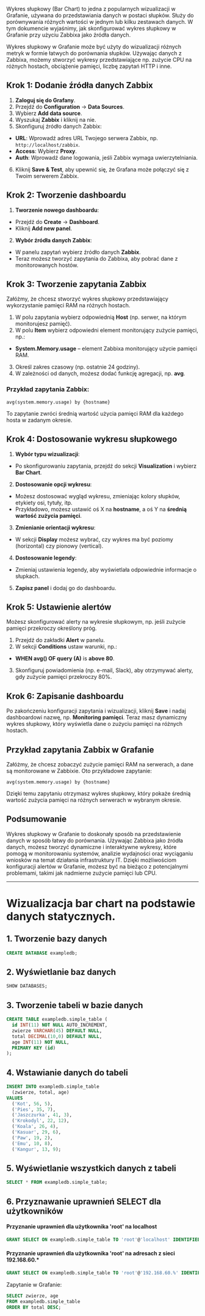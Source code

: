  

Wykres słupkowy (Bar Chart) to jedna z popularnych wizualizacji w Grafanie, używana do przedstawiania danych w postaci słupków. Służy do porównywania różnych wartości w jednym lub kilku zestawach danych. W tym dokumencie wyjaśnimy, jak skonfigurować wykres słupkowy w Grafanie przy użyciu Zabbixa jako źródła danych.

Wykres słupkowy w Grafanie może być użyty do wizualizacji różnych metryk w formie łatwych do porównania słupków. Używając danych z Zabbixa, możemy stworzyć wykresy przedstawiające np. zużycie CPU na różnych hostach, obciążenie pamięci, liczbę zapytań HTTP i inne.
## Krok 1: Dodanie źródła danych Zabbix

1. **Zaloguj się do Grafany**.
2. Przejdź do **Configuration** → **Data Sources**.
3. Wybierz **Add data source**.
4. Wyszukaj **Zabbix** i kliknij na nie.
5. Skonfiguruj źródło danych Zabbix:
- **URL**: Wprowadź adres URL Twojego serwera Zabbix, np. `http://localhost/zabbix`.
- **Access**: Wybierz **Proxy**.
- **Auth**: Wprowadź dane logowania, jeśli Zabbix wymaga uwierzytelniania.
6. Kliknij **Save & Test**, aby upewnić się, że Grafana może połączyć się z Twoim serwerem Zabbix.

## Krok 2: Tworzenie dashboardu

1. **Tworzenie nowego dashboardu**:
- Przejdź do **Create** → **Dashboard**.
- Kliknij **Add new panel**.
2. **Wybór źródła danych Zabbix**:
- W panelu zapytań wybierz źródło danych **Zabbix**.
- Teraz możesz tworzyć zapytania do Zabbixa, aby pobrać dane z monitorowanych hostów.
## Krok 3: Tworzenie zapytania Zabbix

Załóżmy, że chcesz stworzyć wykres słupkowy przedstawiający wykorzystanie pamięci RAM na różnych hostach.

1. W polu zapytania wybierz odpowiednią **Host** (np. serwer, na którym monitorujesz pamięć).
2. W polu **Item** wybierz odpowiedni element monitorujący zużycie pamięci, np.:
- **System.Memory.usage** – element Zabbixa monitorujący użycie pamięci RAM.
3. Określ zakres czasowy (np. ostatnie 24 godziny).
4. W zależności od danych, możesz dodać funkcję agregacji, np. **avg**.


### Przykład zapytania Zabbix:

```zabbix
avg(system.memory.usage) by {hostname}
```

To zapytanie zwróci średnią wartość użycia pamięci RAM dla każdego hosta w zadanym okresie.
## Krok 4: Dostosowanie wykresu słupkowego

  
1. **Wybór typu wizualizacji**:
- Po skonfigurowaniu zapytania, przejdź do sekcji **Visualization** i wybierz **Bar Chart**.
2. **Dostosowanie opcji wykresu**:
- Możesz dostosować wygląd wykresu, zmieniając kolory słupków, etykiety osi, tytuły, itp.
- Przykładowo, możesz ustawić oś X na **hostname**, a oś Y na **średnią wartość zużycia pamięci**.
3. **Zmienianie orientacji wykresu**:
- W sekcji **Display** możesz wybrać, czy wykres ma być poziomy (horizontal) czy pionowy (vertical).
4. **Dostosowanie legendy**:
- Zmieniaj ustawienia legendy, aby wyświetlała odpowiednie informacje o słupkach.
5. **Zapisz panel** i dodaj go do dashboardu.
## Krok 5: Ustawienie alertów

  

Możesz skonfigurować alerty na wykresie słupkowym, np. jeśli zużycie pamięci przekroczy określony próg.

  

1. Przejdź do zakładki **Alert** w panelu.
2. W sekcji **Conditions** ustaw warunki, np.:
- **WHEN avg() OF query (A)** is **above 80**.
3. Skonfiguruj powiadomienia (np. e-mail, Slack), aby otrzymywać alerty, gdy zużycie pamięci przekroczy 80%.

## Krok 6: Zapisanie dashboardu

Po zakończeniu konfiguracji zapytania i wizualizacji, kliknij **Save** i nadaj dashboardowi nazwę, np. **Monitoring pamięci**. Teraz masz dynamiczny wykres słupkowy, który wyświetla dane o zużyciu pamięci na różnych hostach.

## Przykład zapytania Zabbix w Grafanie
  
Załóżmy, że chcesz zobaczyć zużycie pamięci RAM na serwerach, a dane są monitorowane w Zabbixie. Oto przykładowe zapytanie:

```zabbix
avg(system.memory.usage) by {hostname}
```

Dzięki temu zapytaniu otrzymasz wykres słupkowy, który pokaże średnią wartość zużycia pamięci na różnych serwerach w wybranym okresie.

## Podsumowanie

Wykres słupkowy w Grafanie to doskonały sposób na przedstawienie danych w sposób łatwy do porównania. Używając Zabbixa jako źródła danych, możesz tworzyć dynamiczne i interaktywne wykresy, które pomogą w monitorowaniu systemów, analizie wydajności oraz wyciąganiu wniosków na temat działania infrastruktury IT. Dzięki możliwościom konfiguracji alertów w Grafanie, możesz być na bieżąco z potencjalnymi problemami, takimi jak nadmierne zużycie pamięci lub CPU.
___

# Wizualizacja bar chart na podstawie danych statycznych. 
## 1. Tworzenie bazy danych

```sql
CREATE DATABASE exampledb;
```
## 2. Wyświetlanie baz danych

```sql
SHOW DATABASES;
```

## 3. Tworzenie tabeli w bazie danych

```sql
CREATE TABLE exampledb.simple_table (
  id INT(11) NOT NULL AUTO_INCREMENT,
  zwierze VARCHAR(45) DEFAULT NULL,
  total DECIMAL(10,0) DEFAULT NULL,
  age INT(11) NOT NULL,
  PRIMARY KEY (id)
);
```

  
## 4. Wstawianie danych do tabeli

```sql
INSERT INTO exampledb.simple_table
  (zwierze, total, age)
VALUES
  ('Kot', 56, 5),
  ('Pies', 35, 7),
  ('Jaszczurka', 41, 3),
  ('Krokodyl', 22, 12),
  ('Koala', 26, 4),
  ('Kasuar', 29, 6),
  ('Paw', 19, 2),
  ('Emu', 10, 8),
  ('Kangur', 13, 9);
```

## 5. Wyświetlanie wszystkich danych z tabeli

```sql
SELECT * FROM exampledb.simple_table;
```

## 6. Przyznawanie uprawnień SELECT dla użytkowników  

#### Przyznanie uprawnień dla użytkownika 'root' na localhost

```sql
GRANT SELECT ON exampledb.simple_table TO 'root'@'localhost' IDENTIFIED BY 'password';
```
#### Przyznanie uprawnień dla użytkownika 'root' na adresach z sieci 192.168.60.*

```sql
GRANT SELECT ON exampledb.simple_table TO 'root'@'192.168.60.%' IDENTIFIED BY 'password';
```

Zapytanie w Grafanie:

```sql
SELECT zwierze, age
FROM exampledb.simple_table
ORDER BY total DESC;
```
